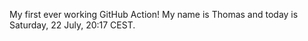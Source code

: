 My first ever working GitHub Action!
My name is Thomas and today is Saturday, 22 July, 20:17 CEST. 
